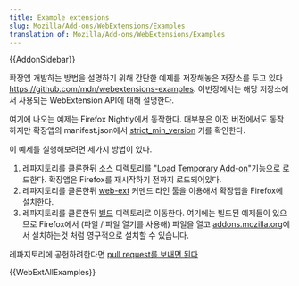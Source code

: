 ```yaml
---
title: Example extensions
slug: Mozilla/Add-ons/WebExtensions/Examples
translation_of: Mozilla/Add-ons/WebExtensions/Examples
---
```

{{AddonSidebar}}

확장앱 개발하는 방법을 설명하기 위해 간단한 예제를 저장해놓은 저장소를 두고 있다 <https://github.com/mdn/webextensions-examples>. 이번장에서는 해당 저장소에서 사용되는 WebExtension API에 대해 설명한다.

여기에 나오는 예제는 Firefox Nightly에서 동작한다. 대부분은 이전 버전에서도 동작하지만 확장앱의 manifest.json에서 [strict_min_version](/en-US/Add-ons/WebExtensions/manifest.json/applications) 키를 확인한다.

이 예제를 실행해보려면 세가지 방법이 있다.

1.  레파지토리를 클론한뒤 소스 디렉토리를 ["Load Temporary Add-on"](/en-US/Add-ons/WebExtensions/Temporary_Installation_in_Firefox)기능으로 로드한다. 확장앱은 Firefox를 재시작하기 전까지 로드되어있다.
2.  레파지토리를 클론한뒤 [web-ext](/en-US/Add-ons/WebExtensions/Getting_started_with_web-ext) 커멘드 라인 툴을 이용해서 확장앱을 Firefox에 설치한다.
3.  레파지토리를 클론한뒤 [빌드](https://github.com/mdn/webextensions-examples/tree/master/build) 디렉토리로 이동한다. 여기에는 빌드된 예제들이 있으므로 Firefox에서 (파일 / 파일 열기를 사용해) 파일을 열고 [addons.mozilla.org](https://addons.mozilla.org/en-US/firefox/)에서 설치하는것 처럼 영구적으로 설치할 수 있습니다.

레파지토리에 공헌하려한다면 [pull request를 보내면 된다](https://github.com/mdn/webextensions-examples/blob/master/CONTRIBUTING.md)

{{WebExtAllExamples}}

